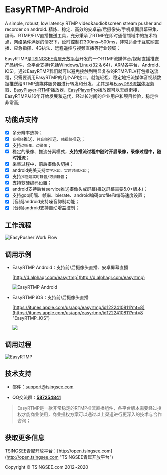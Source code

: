 # EasyRTMP-Android #
 
A simple, robust, low latency RTMP video&audio&screen stream pusher and recorder on android. 精炼、稳定、高效的安卓前/后摄像头/手机桌面屏幕采集、编码、RTMP/FLV直播推送工具，充分秉承了RTMP在即时通信领域中的技术特点，网络条件满足的情况下，延时控制在300ms~500ms，非常适合于互联网直播、应急指挥、4G执法、远程遥控与视频直播等行业领域；
 
EasyRTMP是[TSINGSEE青犀开放平台](http://open.tsingsee.com "TSINGSEE青犀开放平台")开发的一个RTMP流媒体音/视频直播推送产品组件，全平台支持(包括Windows/Linux(32 & 64)，ARM各平台，Android、iOS)，通过EasyRTMP我们就可以避免接触到稍显复杂的RTMP/FLV打包推送流程，只需要调用EasyRTMP的几个API接口，就能轻松、稳定地把流媒体音视频数据推送给RTMP流媒体服务器进行转发和分发，尤其是与[EasyDSS流媒体服务器](http://www.easydss.com "EasyDSS")、[EasyPlayer-RTMP播放器](https://github.com/EasyDSS/EasyPlayer-RTMP "EasyPlayer-RTMP")、[EasyPlayerPro播放器](https://github.com/EasyDSS/EasyPlayerPro "EasyPlayerPro")可以无缝衔接，EasyRTMP从16年开始发展和迭代，经过长时间的企业用户和项目检验，稳定性非常高;
 
## 功能点支持 ##
 
- [x] 多分辨率选择；
- [x] `音视频`推送、`纯音频`推送、`纯视频`推送；
- [x] 支持`边采集、边录像`；
- [x] 稳定的录像、推流分离模式，**支持推流过程中随时开启录像，录像过程中，随时推流；**
- [x] 采集过程中，前后摄像头切换；
- [x] android完美支持`文字水印、实时时间水印`；
- [x] 支持`推送端实时静音/取消静音`；
- [x] 支持软硬编码设置；
- [x] android支持后台service推送摄像头或屏幕(推送屏幕需要5.0+版本)；
- [x] 支持gop间隔、帧率、bierate、android编码profile和编码速度设置；
- [x] [音频]android支持噪音抑制功能；
- [x] [音频]android支持自动增益控制；
 
## 工作流程 ##
 
![EasyPusher Work Flow](http://www.easydarwin.org/github/images/easyrtmp/easyrtmp_workfolw.png)
 
## 调用示例 ##

- EasyRTMP Android：支持前/后摄像头直播、安卓屏幕直播

	[http://d.alphaqr.com/easyrtmp](http://d.alphaqr.com/easyrtmp)

	![EasyRTMP Android](http://www.easydarwin.org/github/images/app/2020/easyrtmp_android.png)

- EasyRTMP iOS：支持前/后摄像头直播

	[https://itunes.apple.com/us/app/easyrtmp/id1222410811?mt=8](https://itunes.apple.com/us/app/easyrtmp/id1222410811?mt=8 "EasyRTMP_iOS")

	![](http://www.easydarwin.org/github/images/app/2020/easyrtmp_iOS.png)

## 调用过程 ##

![EasyRTMP](http://www.easydarwin.org/skin/easydarwin/images/easyrtmp20161101.png)


## 技术支持 ##

- 邮件：[support@tsingsee.com](mailto:support@tsingsee.com) 

- QQ交流群：<a href="https://jq.qq.com/?_wv=1027&k=5dkmdix" title="EasyRTMP" target="_blank">**587254841**</a>

> EasyRTMP是一款非常稳定的RTMP推流直播组件，各平台版本需要经过授权才能商业使用，商业授权方案可以通过以上渠道进行更深入的技术与合作咨询；


## 获取更多信息 ##

TSINGSEE青犀开放平台：[http://open.tsingsee.com](http://open.tsingsee.com "TSINGSEE青犀开放平台")

Copyright &copy; TSINGSEE.com 2012~2020

